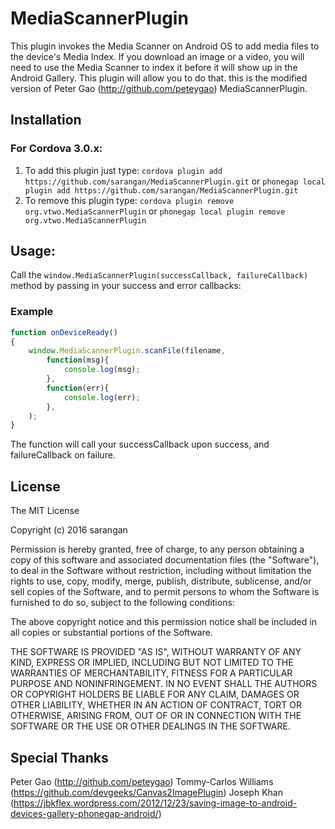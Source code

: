 MediaScannerPlugin
============

This plugin invokes the Media Scanner on Android OS to add media files to the device's Media Index. If you download an image or a video, you will need to use the Media Scanner to index it before it will show up in the Android Gallery. This plugin will allow you to do that. this is the modified version of Peter Gao (http://github.com/peteygao) MediaScannerPlugin.

Installation
------------

### For Cordova 3.0.x:

1. To add this plugin just type: `cordova plugin add https://github.com/sarangan/MediaScannerPlugin.git` or `phonegap local plugin add https://github.com/sarangan/MediaScannerPlugin.git`
2. To remove this plugin type: `cordova plugin remove org.vtwo.MediaScannerPlugin` or `phonegap local plugin remove org.vtwo.MediaScannerPlugin`


Usage:
------

Call the `window.MediaScannerPlugin(successCallback, failureCallback)` method by passing in your success and error callbacks:

### Example
```javascript
function onDeviceReady()
{
	window.MediaScannerPlugin.scanFile(filename,
        function(msg){
            console.log(msg);
        },
        function(err){
            console.log(err);
        },
    );
}
```

The function will call your successCallback upon success, and failureCallback on failure.

## License

The MIT License

Copyright (c) 2016 sarangan

Permission is hereby granted, free of charge, to any person obtaining a copy of this software and associated documentation files (the "Software"), to deal in the Software without restriction, including without limitation the rights to use, copy, modify, merge, publish, distribute, sublicense, and/or sell copies of the Software, and to permit persons to whom the Software is furnished to do so, subject to the following conditions:

The above copyright notice and this permission notice shall be included in all copies or substantial portions of the Software.

THE SOFTWARE IS PROVIDED "AS IS", WITHOUT WARRANTY OF ANY KIND, EXPRESS OR IMPLIED, INCLUDING BUT NOT LIMITED TO THE WARRANTIES OF MERCHANTABILITY, FITNESS FOR A PARTICULAR PURPOSE AND NONINFRINGEMENT. IN NO EVENT SHALL THE AUTHORS OR COPYRIGHT HOLDERS BE LIABLE FOR ANY CLAIM, DAMAGES OR OTHER LIABILITY, WHETHER IN AN ACTION OF CONTRACT, TORT OR OTHERWISE, ARISING FROM, OUT OF OR IN CONNECTION WITH THE SOFTWARE OR THE USE OR OTHER DEALINGS IN THE SOFTWARE.

## Special Thanks
Peter Gao (http://github.com/peteygao)
Tommy-Carlos Williams (https://github.com/devgeeks/Canvas2ImagePlugin)
Joseph Khan (https://jbkflex.wordpress.com/2012/12/23/saving-image-to-android-devices-gallery-phonegap-android/)
